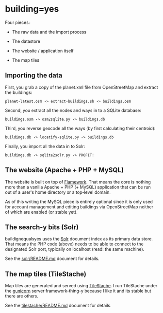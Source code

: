 building=yes
==

Four pieces:

* The raw data and the import process

* The datastore

* The website / application itself

* The map tiles

Importing the data
--

First, you grab a copy of the planet.xml file from OpenStreetMap and extract the buildings:

	planet-latest.osm -> extract-buildings.sh -> buildings.osm
	
Second, you extract all the nodes and ways in to a SQLite database:

	buildings.osm -> osm2sqlite.py -> buildings.db

Third, you reverse geocode all the ways (by first calculating their centroid):

	buildings.db -> locatify-sqlite.py -> buildings.db
	
Finally, you import all the data in to Solr:

	buildings.db -> sqlite2solr.py -> PROFIT!

The website (Apache + PHP + MySQL)
--

The website is built on top of [Flamework](). That means the core is nothing
more than a vanilla Apache + PHP (+ MySQL) application that can be run out of a
user's home directory or a top-level domain.

As of this writing the MySQL piece is entirely optional since it is only used
for account management and editing buildings via OpenStreetMap neither of which
are enabled (or stable yet).

The search-y bits (Solr)
--

buildignequalsyes uses the [Solr]() document index as its primary data
store. That means the PHP code (above) needs to be able to connect to the
designated Solr port, typically on localhost (read: the same machine).

See the [solr/README.md]() document for details.

The map tiles (TileStache)
--

Map tiles are generated and served using [TileStache](). I run TileStache under
the [gunicorn]() server framework-thing-y because I like it and its stable but
there are others.

See the [tilestache/README.md]() document for details.
